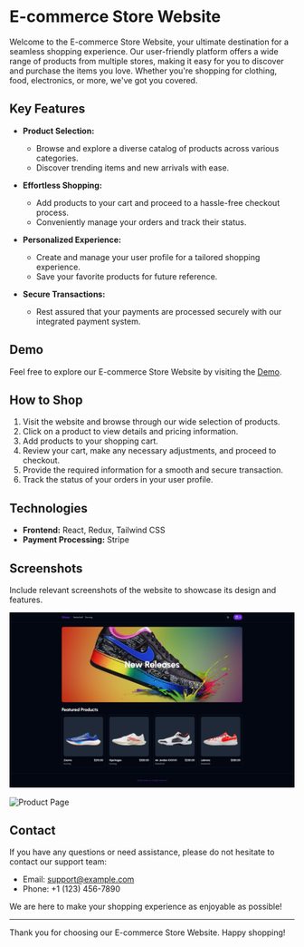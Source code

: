 # E-commerce Store Website

Welcome to the E-commerce Store Website, your ultimate destination for a seamless shopping experience. Our user-friendly platform offers a wide range of products from multiple stores, making it easy for you to discover and purchase the items you love. Whether you're shopping for clothing, food, electronics, or more, we've got you covered.

## Key Features

- **Product Selection:**
  - Browse and explore a diverse catalog of products across various categories.
  - Discover trending items and new arrivals with ease.

- **Effortless Shopping:**
  - Add products to your cart and proceed to a hassle-free checkout process.
  - Conveniently manage your orders and track their status.

- **Personalized Experience:**
  - Create and manage your user profile for a tailored shopping experience.
  - Save your favorite products for future reference.

- **Secure Transactions:**
  - Rest assured that your payments are processed securely with our integrated payment system.

## Demo

Feel free to explore our E-commerce Store Website by visiting the [Demo](https://e-commerce-store-website-demo.vercel.app/).

## How to Shop

1. Visit the website and browse through our wide selection of products.
2. Click on a product to view details and pricing information.
3. Add products to your shopping cart.
4. Review your cart, make any necessary adjustments, and proceed to checkout.
5. Provide the required information for a smooth and secure transaction.
6. Track the status of your orders in your user profile.

## Technologies

- **Frontend:** React, Redux, Tailwind CSS
- **Payment Processing:** Stripe

## Screenshots

Include relevant screenshots of the website to showcase its design and features.

![Homepage](./screenshots/homepage.png)

![Product Page](./screenshots/product-page.png)

## Contact

If you have any questions or need assistance, please do not hesitate to contact our support team:

- Email: support@example.com
- Phone: +1 (123) 456-7890

We are here to make your shopping experience as enjoyable as possible!

---

Thank you for choosing our E-commerce Store Website. Happy shopping!